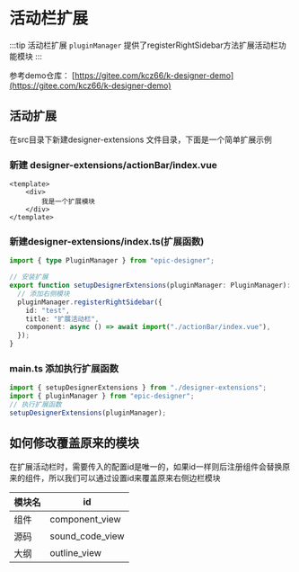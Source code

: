 # 活动栏扩展

:::tip 活动栏扩展
`pluginManager` 提供了registerRightSidebar方法扩展活动栏功能模块
:::

参考demo仓库： [https://gitee.com/kcz66/k-designer-demo](https://gitee.com/kcz66/k-designer-demo)

## 活动扩展

在src目录下新建designer-extensions 文件目录，下面是一个简单扩展示例

### 新建 designer-extensions/actionBar/index.vue

```vue
<template>
    <div>
        我是一个扩展模块
    </div>
</template>
```

### 新建designer-extensions/index.ts(扩展函数)
```ts
import { type PluginManager } from "epic-designer";

// 安装扩展
export function setupDesignerExtensions(pluginManager: PluginManager): void {
  // 添加右侧模块
  pluginManager.registerRightSidebar({
    id: "test",
    title: "扩展活动栏",
    component: async () => await import("./actionBar/index.vue"),
  });
}
```
### main.ts 添加执行扩展函数

```ts
import { setupDesignerExtensions } from "./designer-extensions";
import { pluginManager } from "epic-designer";
// 执行扩展函数
setupDesignerExtensions(pluginManager);
```

## 如何修改覆盖原来的模块

在扩展活动栏时，需要传入的配置id是唯一的，如果id一样则后注册组件会替换原来的组件，所以我们可以通过设置id来覆盖原来右侧边栏模块

| 模块名 | id              |
| ------ | --------------- |
| 组件   | component_view  |
| 源码   | sound_code_view |
| 大纲   | outline_view    |

